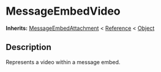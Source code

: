   
# MessageEmbedVideo
  
**Inherits:** [MessageEmbedAttachment](./class_messageembedattachment.md) < [Reference](https://docs.godotengine.org/en/3.5/classes/class_reference.html) < [Object](https://docs.godotengine.org/en/3.5/classes/class_object.html)  
  
  
## Description
  
Represents a video within a message embed.  
